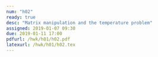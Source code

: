 ```yaml
---
num: "h02"
ready: true
desc: "Matrix manipulation and the temperature problem"
assigned: 2019-01-07 09:30
due: 2019-01-11 17:00
pdfurl: /hwk/h01/h02.pdf
latexurl: /hwk/h01/h02.tex
---
```

